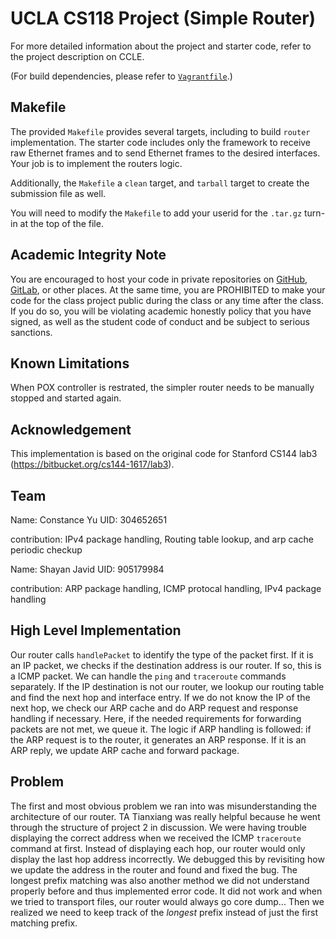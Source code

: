 UCLA CS118 Project (Simple Router)
====================================

For more detailed information about the project and starter code, refer to the project description on CCLE.

(For build dependencies, please refer to [`Vagrantfile`](Vagrantfile).)

## Makefile

The provided `Makefile` provides several targets, including to build `router` implementation.  The starter code includes only the framework to receive raw Ethernet frames and to send Ethernet frames to the desired interfaces.  Your job is to implement the routers logic.

Additionally, the `Makefile` a `clean` target, and `tarball` target to create the submission file as well.

You will need to modify the `Makefile` to add your userid for the `.tar.gz` turn-in at the top of the file.

## Academic Integrity Note

You are encouraged to host your code in private repositories on [GitHub](https://github.com/), [GitLab](https://gitlab.com), or other places.  At the same time, you are PROHIBITED to make your code for the class project public during the class or any time after the class.  If you do so, you will be violating academic honestly policy that you have signed, as well as the student code of conduct and be subject to serious sanctions.

## Known Limitations

When POX controller is restrated, the simpler router needs to be manually stopped and started again.

## Acknowledgement

This implementation is based on the original code for Stanford CS144 lab3 (https://bitbucket.org/cs144-1617/lab3).

## Team

Name: Constance Yu
UID: 304652651

contribution: IPv4 package handling, Routing table lookup, and arp cache periodic checkup

Name: Shayan Javid
UID: 905179984

contribution: ARP package handling, ICMP protocal handling, IPv4 package handling

## High Level Implementation

Our router calls `handlePacket` to identify the type of the packet first. If it is an IP
packet, we checks if the destination address is our router. If so, this is a ICMP packet.
We can handle the `ping` and `traceroute` commands separately. If the IP destination is not
our router, we lookup our routing table and find the next hop and interface entry. If we do
not know the IP of the next hop, we check our ARP cache and do ARP request and response handling
if necessary. Here, if the needed requirements for forwarding packets are not met, we queue it. 
The logic if ARP handling is followed: if the ARP request is to the router, it generates an ARP
response. If it is an ARP reply, we update ARP cache and forward package.

## Problem

The first and most obvious problem we ran into was misunderstanding the architecture of our router.
TA Tianxiang was really helpful because he went through the structure of project 2 in discussion.
We were having trouble displaying the correct address when we received the ICMP `traceroute` command at first. Instead of displaying each hop, our router would only display the last hop
address incorrectly. We debugged this by revisiting how we update the address in the router and
found and fixed the bug. The longest prefix matching was also another method we did not understand
properly before and thus implemented error code. It did not work and when we tried to transport
files, our router would always go core dump... Then we realized we need to keep track of the
*longest* prefix instead of just the first matching prefix.